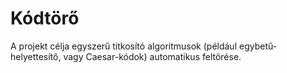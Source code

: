 # Kódtörő

A projekt célja egyszerű titkosító algoritmusok (például egybetű-helyettesítő, vagy Caesar-kódok) automatikus feltörése.


